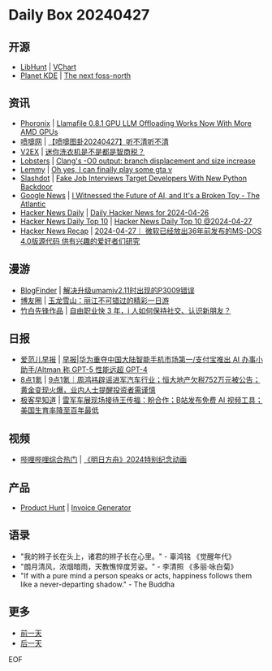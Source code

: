 # Daily Box 20240427

## 开源
- [LibHunt](https://www.libhunt.com/) | [VChart](https://www.libhunt.com/r/VChart)
- [Planet KDE](https://planet.kde.org/) | [The next foss-north](http://www.thelins.se/johan/blog/2024/04/the-next-foss-north/?utm_source=atom_feed)

## 资讯
- [Phoronix](https://www.phoronix.com/) | [Llamafile 0.8.1 GPU LLM Offloading Works Now With More AMD GPUs](https://www.phoronix.com/news/Llamafile-0.8.1-Released)
- [喷嚏网](http://www.dapenti.com/blog/blog.asp?subjectid=70&name=xilei) | [【喷嚏图卦20240427】听不清听不清](http://www.dapenti.com/blog/more.asp?name=xilei&id=178275)
- [V2EX](https://www.v2ex.com/) | [迷你洗衣机是不是都是智商税？](https://www.v2ex.com/t/1036113)
- [Lobsters](https://lobste.rs/) | [Clang's -O0 output: branch displacement and size increase](https://lobste.rs/s/lxsgmu/clang_s_o0_output_branch_displacement)
- [Lemmy](https://lemmy.world/?dataType=Post&listingType=All&page=1&sort=TopDay) | [Oh yes, I can finally play some gta v](https://lemmy.world/pictrs/image/3ad3ec22-18cd-46e4-8c81-17e55618bee6.jpeg)
- [Slashdot](https://developers.slashdot.org/) | [Fake Job Interviews Target Developers With New Python Backdoor](https://developers.slashdot.org/story/24/04/26/219218/fake-job-interviews-target-developers-with-new-python-backdoor?utm_source=rss1.0mainlinkanon&utm_medium=feed)
- [Google News](https://news.google.com/topics/CAAqJggKIiBDQkFTRWdvSUwyMHZNRGRqTVhZU0FtVnVHZ0pWVXlnQVAB/sections/CAQiQ0NCQVNMQW9JTDIwdk1EZGpNWFlTQW1WdUdnSlZVeUlOQ0FRYUNRb0hMMjB2TUcxcmVpb0pFZ2N2YlM4d2JXdDZLQUEqKggAKiYICiIgQ0JBU0Vnb0lMMjB2TURkak1YWVNBbVZ1R2dKVlV5Z0FQAVAB) | [I Witnessed the Future of AI, and It's a Broken Toy - The Atlantic](https://news.google.com/rss/articles/CBMiVGh0dHBzOi8vd3d3LnRoZWF0bGFudGljLmNvbS90ZWNobm9sb2d5L2FyY2hpdmUvMjAyNC8wNC9yYWJiaXQtcjEtaW1wcmVzc2lvbnMvNjc4MjI2L9IBAA?oc=5)
- [Hacker News Daily](https://www.daemonology.net/hn-daily/) | [Daily Hacker News for 2024-04-26](https://www.daemonology.net/hn-daily/2024-04-26.html)
- [Hacker News Daily Top 10](https://github.com/headllines/hackernews-daily) | [Hacker News Daily Top 10 @2024-04-27](https://github.com/headllines/hackernews-daily/issues/1387)
- [Hacker News Recap](https://www.xiaoyuzhoufm.com/podcast/6456fdfc0a8e51c73e68d0cd) | [2024-04-27｜ 微软已经放出36年前发布的MS-DOS 4.0版源代码 供有兴趣的爱好者们研究](https://www.xiaoyuzhoufm.com/episode/662b72858a089719b7fa0554)

## 漫游
- [BlogFinder](https://bf.zzxworld.com/) | [解决升级umamiv2.11时出现的P3009错误](https://xingpingcn.top/solve-p3009-error-using-umami.html?utm_source=blogfinder)
- [博友圈](https://www.boyouquan.com/home) | [玉龙雪山：丽江不可错过的精彩一日游](https://www.boyouquan.com/go?from=feed&link=https%3A%2F%2Fbluehe.cn%2Farchives%2Fyulong-snowmountain)
- [竹白先锋作品](https://www.zhubai.wiki/) | [自由职业快 3 年，i 人如何保持社交、认识新朋友？](https://open.zhubai.wiki/a/l/t/z/pl/dontbeafraid/2395888648387125248)

## 日报
- [爱范儿早报](https://www.ifanr.com/category/ifanrnews) | [早报|华为重夺中国大陆智能手机市场第一/支付宝推出 AI 办事小助手/Altman 称 GPT-5 性能远超 GPT-4](https://www.ifanr.com/1583397)
- [8点1氪](https://36kr.com/user/5652071) | [9点1氪｜周鸿祎辟谣进军汽车行业；恒大地产欠税752万元被公告；黄金变现火爆，业内人士提醒投资者需谨慎](https://36kr.com/p/2750412589169415)
- [极客早知道](https://www.geekpark.net/column/74) | [雷军车展现场接待王传福：盼合作；B站发布免费 AI 视频工具；美国生育率降至百年最低](https://www.geekpark.net/news/334433)

## 视频
- [哔哩哔哩综合热门](https://www.bilibili.com/v/popular/all/) | [《明日方舟》2024特别纪念动画](https://b23.tv/BV1wT42117NA)

## 产品
- [Product Hunt](https://www.producthunt.com) | [Invoice Generator](https://www.producthunt.com/posts/invoice-generator-9bce3e1b-dab2-4a7a-ba7e-e315be868119)

## 语录
- "我的辫子长在头上，诸君的辫子长在心里。" - 辜鸿铭 《觉醒年代》
- "朗月清风，浓烟暗雨，天教憔悴度芳姿。" - 李清照 《多丽·咏白菊》
- "If with a pure mind a person speaks or acts, happiness follows them like a never-departing shadow." - The Buddha

## 更多
- [前一天](daily-box-20240426.md)
- [后一天](daily-box-20240428.md)

EOF